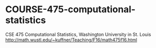 # COURSE-475-computational-statistics
CSE 475 Computational Statistics, Washington University in St. Louis
http://math.wustl.edu/~kuffner/Teaching/F16/math475f16.html